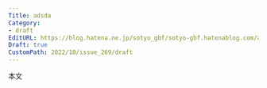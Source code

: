 ```yaml
---
Title: adsda
Category:
- draft
EditURL: https://blog.hatena.ne.jp/sotyo_gbf/sotyo-gbf.hatenablog.com/atom/entry/4207112889924049323
Draft: true
CustomPath: 2022/10/issue_269/draft
---
```


本文
